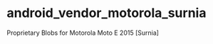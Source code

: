 android_vendor_motorola_surnia
==============================

Proprietary Blobs for Motorola Moto E 2015 [Surnia]
